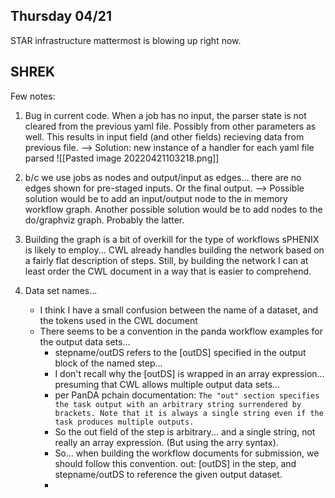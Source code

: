 ## Thursday 04/21

STAR infrastructure mattermost is blowing up right now.

SHREK
---



Few notes:

1) Bug in current code.  When a job has no input, the parser state is not cleared from the previous yaml file.  Possibly from other parameters as well.  This results in input field (and other fields) recieving data from previous file.
	--> Solution: new instance of a handler for each yaml file parsed
	![[Pasted image 20220421103218.png]]
	
2) b/c we use jobs as nodes and output/input as edges... there are no edges shown for pre-staged inputs.  Or the final output.
	--> Possible solution would be to add an input/output node to the in memory workflow graph.  Another possible solution would be to add nodes to the do/graphviz graph.  Probably the latter.
	
3) Building the graph is a bit of overkill for the type of workflows sPHENIX is likely to employ... CWL already handles building the network based on a fairly flat description of steps.  Still, by building the network I can at least order the CWL document in a way that is easier to comprehend.  
4) Data set names... 
	- I think I have a small confusion between the name of a dataset, and the tokens used in the CWL document
	- There seems to be a convention in the panda workflow examples for the output data sets...
		- stepname/outDS refers to the [outDS] specified in the output block of the named step... 
		- I don't recall why the [outDS] is wrapped in an array expression... presuming that CWL allows multiple output data sets...
		- per PanDA pchain documentation: `The "out" section specifies the task output with an arbitrary string surrendered by brackets. Note that it is always a single string even if the task produces multiple outputs.`
		- So the out field of the step is arbitrary... and a single string, not really an array expression.  (But using the arry syntax).  
		- So... when building the workflow documents for submission, we should follow this convention.  out: [outDS] in the step, and stepname/outDS to reference the given output dataset.
		- 
	
